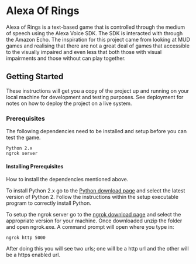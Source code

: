 # Alexa Of Rings

Alexa of Rings is a text-based game that is controlled through the medium of speech using the Alexa Voice SDK. The SDK is interacted with through the Amazon Echo. The inspiration for this project came from looking at MUD games and realising that there are not a great deal of games that accessible to the visually impaired and even less that both those with visual impairments and those without can play together.

## Getting Started

These instructions will get you a copy of the project up and running on your local machine for development and testing purposes. See deployment for notes on how to deploy the project on a live system.

### Prerequisites

The following dependencies need to be installed and setup before you can test the game.

```
Python 2.x
ngrok server
```

#### Installing Prerequisites

How to install the dependencies mentioned above.

To install Python 2.x go to the [Python download page](https://www.python.org/downloads/) and select the latest version of Python 2. Follow the instructions within the setup executable program to correctly install Python.

To setup the ngrok server go to the [ngrok download page](https://ngrok.com/download) and select the appropriate version for your machine. Once downloaded unzip the folder and open ngrok.exe. 
A command prompt will open where you type in:
```
ngrok http 5000
```
After doing this you will see two urls; one will be a http url and the other will be a https enabled url.
